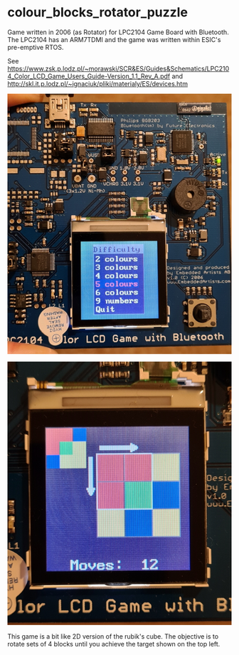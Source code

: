 # colour_blocks_rotator_puzzle
Game written in 2006 (as Rotator) for LPC2104 Game Board with Bluetooth. The LPC2104 has an ARM7TDMI and the game was written within ESIC's pre-emptive RTOS.

See https://www.zsk.p.lodz.pl/~morawski/SCR&ES/Guides&Schematics/LPC2104_Color_LCD_Game_Users_Guide-Version_1.1_Rev_A.pdf and http://skl.it.p.lodz.pl/~ignaciuk/pliki/materialy/ES/devices.htm

![](https://github.com/sulaimanvali/colour_blocks_rotator_puzzle/blob/master/photos/rotator1.jpg)

![](https://github.com/sulaimanvali/colour_blocks_rotator_puzzle/blob/master/photos/rotator2.jpg)

This game is a bit like 2D version of the rubik's cube. The objective is to rotate sets of 4 blocks until you achieve the target shown on the top left.
